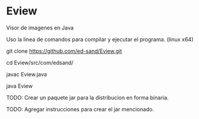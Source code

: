 # Eview
Visor de imagenes en Java

Uso la linea de comandos para compilar y ejecutar el programa. (linux x64)


git clone https://github.com/ed-sand/Eview.git

cd Eview/src/com/edsand/

javac Eview.java

java Eview


TODO: Crear un paquete jar para la distribucion en forma binaria.

TODO: Agregar instrucciones para crear el jar mencionado.
